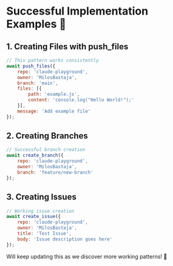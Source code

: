 # Successful Implementation Examples 🎯

## 1. Creating Files with push_files
```javascript
// This pattern works consistently
await push_files({
    repo: 'claude-playground',
    owner: 'MilosBastaja',
    branch: 'main',
    files: [{
        path: 'example.js',
        content: 'console.log("Hello World!");'
    }],
    message: 'Add example file'
});
```

## 2. Creating Branches
```javascript
// Successful branch creation
await create_branch({
    repo: 'claude-playground',
    owner: 'MilosBastaja',
    branch: 'feature/new-branch'
});
```

## 3. Creating Issues
```javascript
// Working issue creation
await create_issue({
    repo: 'claude-playground',
    owner: 'MilosBastaja',
    title: 'Test Issue',
    body: 'Issue description goes here'
});
```

Will keep updating this as we discover more working patterns! 💪